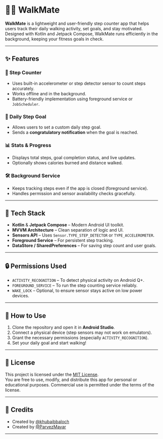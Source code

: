 # 🚶‍♂️ WalkMate

**WalkMate** is a lightweight and user-friendly step counter app that helps users track their daily walking activity, set goals, and stay motivated. Designed with Kotlin and Jetpack Compose, WalkMate runs efficiently in the background, keeping your fitness goals in check.

---

## ✨ Features

### 🧮 Step Counter
- Uses built-in accelerometer or step detector sensor to count steps accurately.
- Works offline and in the background.
- Battery-friendly implementation using foreground service or `JobScheduler`.

### 🎯 Daily Step Goal
- Allows users to set a custom daily step goal.
- Sends a **congratulatory notification** when the goal is reached.

### 📊 Stats & Progress
- Displays total steps, goal completion status, and live updates.
- Optionally shows calories burned and distance walked.

### 🛠️ Background Service
- Keeps tracking steps even if the app is closed (foreground service).
- Handles permission and sensor availability checks gracefully.

---

## 🧰 Tech Stack

- **Kotlin** & **Jetpack Compose** – Modern Android UI toolkit.
- **MVVM Architecture** – Clean separation of logic and UI.
- **Sensors API** – Uses `Sensor.TYPE_STEP_DETECTOR` or `TYPE_ACCELEROMETER`.
- **Foreground Service** – For persistent step tracking.
- **DataStore / SharedPreferences** – For saving step count and user goals.

---

## 🔒 Permissions Used

- `ACTIVITY_RECOGNITION` – To detect physical activity on Android Q+.
- `FOREGROUND_SERVICE` – To run the step counting service reliably.
- `WAKE_LOCK` – Optional, to ensure sensor stays active on low power devices.

---

## 🚀 How to Use

1. Clone the repository and open it in **Android Studio**.
2. Connect a physical device (step sensors may not work on emulators).
3. Grant the necessary permissions (especially `ACTIVITY_RECOGNITION`).
4. Set your daily goal and start walking!

---

## 📜 License

This project is licensed under the [MIT License](LICENSE).  
You are free to use, modify, and distribute this app for personal or educational purposes. Commercial use is permitted under the terms of the license.

---

## 🙌 Credits

- Created by [@khubaibbaloch](https://github.com/yourusername)
- Created by [@ParvezMayar](https://github.com/yourusername)

---


